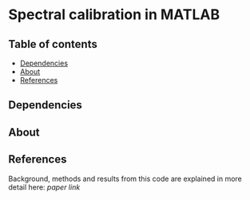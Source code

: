 # Spectral calibration in MATLAB



## Table of contents

  * [Dependencies](#dependencies)
  * [About](#about)
  * [References](#references)

## Dependencies


## About

## References

Background, methods and results from this code are explained in more detail here: *paper link*
